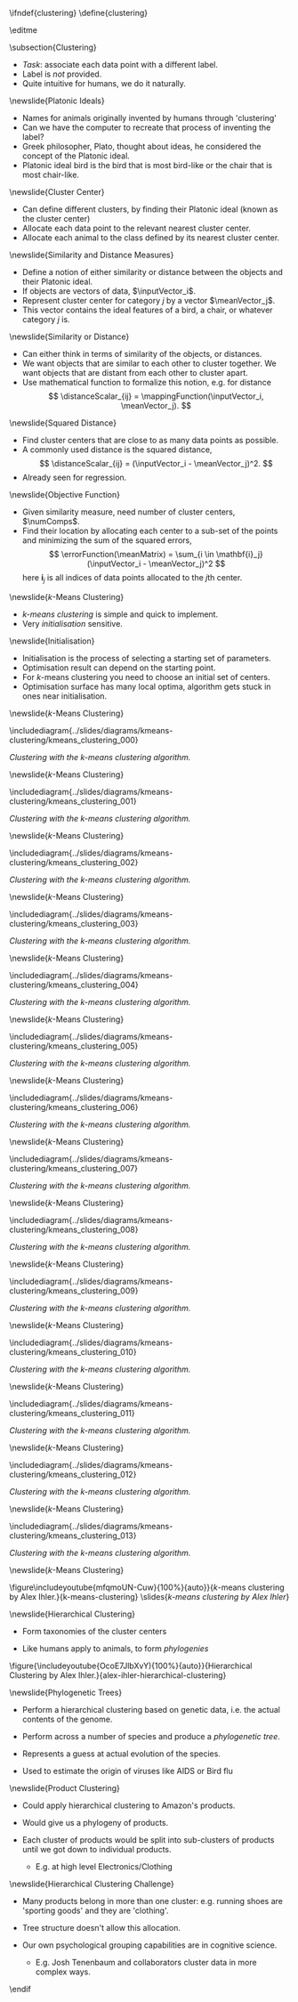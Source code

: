 \ifndef{clustering}
\define{clustering}

\editme

\subsection{Clustering}

* *Task*:  associate each data point with a different label.
* Label is *not* provided.
* Quite intuitive for humans, we do it naturally.

\newslide{Platonic Ideals}

* Names for animals originally invented by humans through 'clustering'
* Can we have the computer to recreate that process of inventing the label?
* Greek philosopher, Plato, thought about ideas, he considered the concept of the Platonic ideal.
* Platonic ideal bird is the bird that is most bird-like or the chair that is most chair-like.

\newslide{Cluster Center}

* Can define different clusters, by finding their Platonic ideal (known as the cluster center)
* Allocate each data point to the relevant nearest cluster center.
* Allocate each animal to the class defined by its nearest cluster center.

\newslide{Similarity and Distance Measures}

* Define a notion of either similarity or distance between the objects and their Platonic ideal.
* If objects are vectors of data, $\inputVector_i$.
* Represent cluster center for category $j$ by a vector $\meanVector_j$.
* This vector contains the ideal features of a bird, a chair, or whatever category $j$ is.

\newslide{Similarity or Distance}

* Can either think in terms of similarity of the objects, or distances.
* We want objects that are similar to each other to cluster together. We want objects that are distant from each other to cluster apart.
* Use mathematical function to formalize this notion, e.g. for distance
$$
\distanceScalar_{ij} = \mappingFunction(\inputVector_i, \meanVector_j).
$$

\newslide{Squared Distance}


* Find cluster centers that are close to as many data points as possible.
* A commonly used distance is the squared distance,
$$
\distanceScalar_{ij} = (\inputVector_i - \meanVector_j)^2.
$$
* Already seen for regression.

\newslide{Objective Function}

* Given similarity measure, need number of  cluster centers, $\numComps$.
* Find their location by allocating each center to a sub-set of the points and minimizing the sum of the squared errors,
$$
\errorFunction(\meanMatrix) = \sum_{i \in \mathbf{i}_j} (\inputVector_i - \meanVector_j)^2
$$
here $\mathbf{i}_j$ is all indices of  data points allocated to the $j$th center. 

\newslide{$k$-Means Clustering}

* *$k$-means clustering* is simple and quick to implement.
* Very *initialisation* sensitive.

\newslide{Initialisation}

* Initialisation is the process of selecting a starting set of parameters.
* Optimisation result can depend on the starting point.
* For $k$-means clustering you need to choose an initial set of centers.
* Optimisation surface has many local optima, algorithm gets stuck in ones near initialisation.

\newslide{$k$-Means Clustering}

\includediagram{../slides/diagrams/kmeans-clustering/kmeans_clustering_000}

*Clustering with the $k$-means clustering algorithm.*

\newslide{$k$-Means Clustering}

\includediagram{../slides/diagrams/kmeans-clustering/kmeans_clustering_001}

*Clustering with the $k$-means clustering algorithm.*

\newslide{$k$-Means Clustering}

\includediagram{../slides/diagrams/kmeans-clustering/kmeans_clustering_002}

*Clustering with the $k$-means clustering algorithm.*

\newslide{$k$-Means Clustering}

\includediagram{../slides/diagrams/kmeans-clustering/kmeans_clustering_003}

*Clustering with the $k$-means clustering algorithm.*

\newslide{$k$-Means Clustering}

\includediagram{../slides/diagrams/kmeans-clustering/kmeans_clustering_004}

*Clustering with the $k$-means clustering algorithm.*

\newslide{$k$-Means Clustering}

\includediagram{../slides/diagrams/kmeans-clustering/kmeans_clustering_005}

*Clustering with the $k$-means clustering algorithm.*

\newslide{$k$-Means Clustering}

\includediagram{../slides/diagrams/kmeans-clustering/kmeans_clustering_006}

*Clustering with the $k$-means clustering algorithm.*

\newslide{$k$-Means Clustering}

\includediagram{../slides/diagrams/kmeans-clustering/kmeans_clustering_007}

*Clustering with the $k$-means clustering algorithm.*

\newslide{$k$-Means Clustering}

\includediagram{../slides/diagrams/kmeans-clustering/kmeans_clustering_008}

*Clustering with the $k$-means clustering algorithm.*

\newslide{$k$-Means Clustering}

\includediagram{../slides/diagrams/kmeans-clustering/kmeans_clustering_009}

*Clustering with the $k$-means clustering algorithm.*

\newslide{$k$-Means Clustering}

\includediagram{../slides/diagrams/kmeans-clustering/kmeans_clustering_010}

*Clustering with the $k$-means clustering algorithm.*

\newslide{$k$-Means Clustering}

\includediagram{../slides/diagrams/kmeans-clustering/kmeans_clustering_011}

*Clustering with the $k$-means clustering algorithm.*

\newslide{$k$-Means Clustering}

\includediagram{../slides/diagrams/kmeans-clustering/kmeans_clustering_012}

*Clustering with the $k$-means clustering algorithm.*

\newslide{$k$-Means Clustering}

\includediagram{../slides/diagrams/kmeans-clustering/kmeans_clustering_013}

*Clustering with the $k$-means clustering algorithm.*

\newslide{$k$-Means Clustering}

\figure\includeyoutube{mfqmoUN-Cuw}{100%}{auto}}{$k$-means clustering by Alex Ihler.}{k-means-clustering}
\slides{*$k$-means clustering by Alex Ihler*}

\newslide{Hierarchical Clustering}

* Form taxonomies of the cluster centers

* Like humans apply to animals, to form *phylogenies*

\figure{\includeyoutube{OcoE7JlbXvY){100%}{auto}}{Hierarchical Clustering by Alex Ihler.}{alex-ihler-hierarchical-clustering}

\newslide{Phylogenetic Trees}

* Perform a hierarchical clustering based on genetic data, i.e. the actual contents of the genome.

* Perform across a number of species and produce a *phylogenetic tree*.

* Represents a guess at actual evolution of the species.

* Used to estimate the origin of viruses like AIDS or Bird flu

\newslide{Product Clustering}

* Could apply hierarchical clustering to Amazon's products.

* Would give us a phylogeny of products.

* Each cluster of products would be split into sub-clusters of products until we got down to individual products.

    * E.g. at high level Electronics/Clothing

\newslide{Hierarchical Clustering Challenge}

* Many products belong in more than one cluster: e.g. running shoes are 'sporting goods' and they are 'clothing'.

* Tree structure doesn't allow this allocation.

* Our own psychological grouping capabilities are in cognitive science.

    * E.g. Josh Tenenbaum and collaborators cluster data in more complex ways.

\endif
